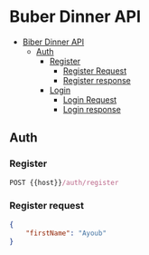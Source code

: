 # Buber Dinner API

- [Biber Dinner API](#buber-dinner-api)
    - [Auth](#aith)
        - [Register](#register)
            - [Register Request](#register-request)
            - [Register response](#register-response)
        - [Login](#login)
            - [Login Request](#login-request)
            - [Login response](#login-response)

## Auth

### Register

```js
POST {{host}}/auth/register
```

### Register request

```json
{
    "firstName": "Ayoub"
}
```